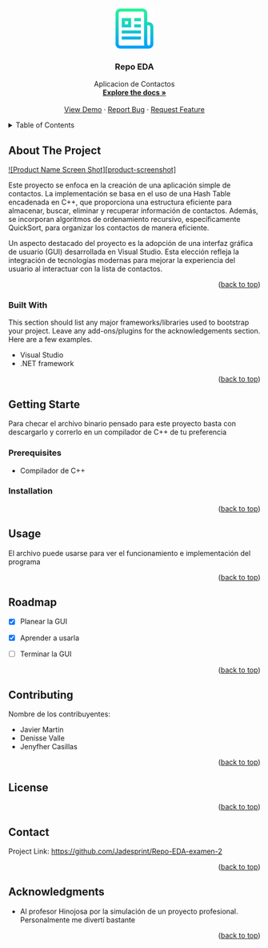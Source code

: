 <!-- Improved compatibility of back to top link: See: https://github.com/othneildrew/Best-README-Template/pull/73 -->
<a name="readme-top"></a>
<!--
*** Thanks for checking out the Best-README-Template. If you have a suggestion
*** that would make this better, please fork the repo and create a pull request
*** or simply open an issue with the tag "enhancement".
*** Don't forget to give the project a star!
*** Thanks again! Now go create something AMAZING! :D
-->



<!-- PROJECT SHIELDS -->
<!--
*** I'm using markdown "reference style" links for readability.
*** Reference links are enclosed in brackets [ ] instead of parentheses ( ).
*** See the bottom of this document for the declaration of the reference variables
*** for contributors-url, forks-url, etc. This is an optional, concise syntax you may use.
*** https://www.markdownguide.org/basic-syntax/#reference-style-links
-->


<!-- PROJECT LOGO -->
<br />
<div align="center">
  <a href="https://github.com/Jadesprint/Repo-EDA-examen-2">
    <img src="images/logo.png" alt="Logo" width="80" height="80">
  </a>

  <h3 align="center">Repo EDA</h3>

  <p align="center">
    Aplicacion de Contactos
    <br />
    <a href="https://github.com/othneildrew/Best-README-Template"><strong>Explore the docs »</strong></a>
    <br />
    <br />
    <a href="https://github.com/othneildrew/Best-README-Template">View Demo</a>
    ·
    <a href="https://github.com/othneildrew/Best-README-Template/issues">Report Bug</a>
    ·
    <a href="https://github.com/othneildrew/Best-README-Template/issues">Request Feature</a>
  </p>
</div>



<!-- TABLE OF CONTENTS -->
<details>
  <summary>Table of Contents</summary>
  <ol>
    <li>
      <a href="#about-the-project">About The Project</a>
      <ul>
        <li><a href="#built-with">Built With</a></li>
      </ul>
    </li>
    <li>
      <a href="#getting-started">Getting Started</a>
      <ul>
        <li><a href="#prerequisites">Prerequisites</a></li>
        <li><a href="#installation">Installation</a></li>
      </ul>
    </li>
    <li><a href="#usage">Usage</a></li>
    <li><a href="#roadmap">Roadmap</a></li>
    <li><a href="#contributing">Contributing</a></li>
    <li><a href="#license">License</a></li>
    <li><a href="#contact">Contact</a></li>
    <li><a href="#acknowledgments">Acknowledgments</a></li>
  </ol>
</details>



<!-- ABOUT THE PROJECT -->
## About The Project

[![Product Name Screen Shot][product-screenshot]](https://example.com)

Este proyecto se enfoca en la creación de una aplicación
simple de contactos. La implementación se basa en el uso de
una Hash Table encadenada en C++, que proporciona una estructura 
eficiente para almacenar, buscar, eliminar y
recuperar información de contactos. Además, se incorporan
algoritmos de ordenamiento recursivo, específicamente
QuickSort, para organizar los contactos de manera eficiente.

Un aspecto destacado del proyecto es la adopción de una
interfaz gráfica de usuario (GUI) desarrollada en Visual Studio.
Esta elección refleja la integración de tecnologías modernas
para mejorar la experiencia del usuario al interactuar con la
lista de contactos.

<p align="right">(<a href="#readme-top">back to top</a>)</p>



### Built With

This section should list any major frameworks/libraries used to bootstrap your project. Leave any add-ons/plugins for the acknowledgements section. Here are a few examples.

* Visual Studio
* .NET framework


<p align="right">(<a href="#readme-top">back to top</a>)</p>



<!-- GETTING STARTED -->
## Getting Starte

Para checar el archivo binario pensado para este proyecto basta con descargarlo y correrlo en un compilador de C++ de tu preferencia

### Prerequisites

* Compilador de C++

### Installation


<p align="right">(<a href="#readme-top">back to top</a>)</p>



<!-- USAGE EXAMPLES -->
## Usage

El archivo puede usarse para ver el funcionamiento e implementación del programa


<p align="right">(<a href="#readme-top">back to top</a>)</p>



<!-- ROADMAP -->
## Roadmap

- [x] Planear la GUI
- [x] Aprender a usarla
- [ ] Terminar la GUI


<p align="right">(<a href="#readme-top">back to top</a>)</p>



<!-- CONTRIBUTING -->
## Contributing
Nombre de los contribuyentes: 
* Javier Martin
* Denisse Valle
* Jenyfher Casillas
<p align="right">(<a href="#readme-top">back to top</a>)</p>



<!-- LICENSE -->
## License


<p align="right">(<a href="#readme-top">back to top</a>)</p>



<!-- CONTACT -->
## Contact

Project Link: https://github.com/Jadesprint/Repo-EDA-examen-2

<p align="right">(<a href="#readme-top">back to top</a>)</p>



<!-- ACKNOWLEDGMENTS -->
## Acknowledgments

* Al profesor Hinojosa por la simulación de un proyecto profesional. Personalmente me divertí bastante

<p align="right">(<a href="#readme-top">back to top</a>)</p>



